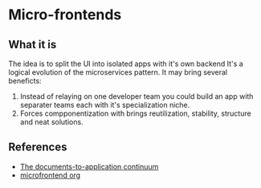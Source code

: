# Micro-frontends

## What it is
The idea is to split the UI into isolated apps with it's own backend It's a logical evolution of the microservices pattern.
It may bring several beneficts:
1. Instead of relaying on one developer team you could build an app with separater teams each with it's specialization niche.
2. Forces compponentization with brings reutilization, stability, structure and neat solutions.

## References

- [The documents-to-application continuum](https://2018.ar.al/notes/the-documents-to-applications-continuum/) 
- [microfrontend org](https://micro-frontends.org/)